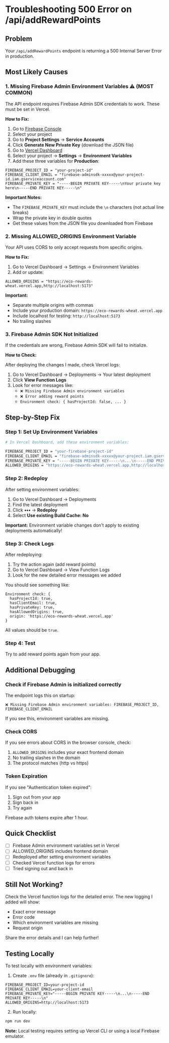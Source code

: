 # Troubleshooting 500 Error on /api/addRewardPoints

## Problem
Your `/api/addRewardPoints` endpoint is returning a 500 Internal Server Error in production.

## Most Likely Causes

### 1. Missing Firebase Admin Environment Variables ⚠️ (MOST COMMON)

The API endpoint requires Firebase Admin SDK credentials to work. These must be set in Vercel.

**How to Fix:**

1. Go to [Firebase Console](https://console.firebase.google.com/)
2. Select your project
3. Go to **Project Settings** → **Service Accounts**
4. Click **Generate New Private Key** (download the JSON file)
5. Go to [Vercel Dashboard](https://vercel.com/dashboard)
6. Select your project → **Settings** → **Environment Variables**
7. Add these three variables for **Production**:

```
FIREBASE_PROJECT_ID = "your-project-id"
FIREBASE_CLIENT_EMAIL = "firebase-adminsdk-xxxxx@your-project-id.iam.gserviceaccount.com"
FIREBASE_PRIVATE_KEY = "-----BEGIN PRIVATE KEY-----\nYour private key here\n-----END PRIVATE KEY-----\n"
```

**Important Notes:**
- The `FIREBASE_PRIVATE_KEY` must include the `\n` characters (not actual line breaks)
- Wrap the private key in double quotes
- Get these values from the JSON file you downloaded from Firebase

### 2. Missing ALLOWED_ORIGINS Environment Variable

Your API uses CORS to only accept requests from specific origins.

**How to Fix:**

1. Go to Vercel Dashboard → Settings → Environment Variables
2. Add or update:

```
ALLOWED_ORIGINS = "https://eco-rewards-wheat.vercel.app,http://localhost:5173"
```

**Important:**
- Separate multiple origins with commas
- Include your production domain: `https://eco-rewards-wheat.vercel.app`
- Include localhost for testing: `http://localhost:5173`
- No trailing slashes

### 3. Firebase Admin SDK Not Initialized

If the credentials are wrong, Firebase Admin SDK will fail to initialize.

**How to Check:**

After deploying the changes I made, check Vercel logs:
1. Go to Vercel Dashboard → Deployments → Your latest deployment
2. Click **View Function Logs**
3. Look for error messages like:
   - `❌ Missing Firebase Admin environment variables`
   - `❌ Error adding reward points`
   - `Environment check: { hasProjectId: false, ... }`

## Step-by-Step Fix

### Step 1: Set Up Environment Variables

```bash
# In Vercel Dashboard, add these environment variables:

FIREBASE_PROJECT_ID = "your-firebase-project-id"
FIREBASE_CLIENT_EMAIL = "firebase-adminsdk-xxxxx@your-project.iam.gserviceaccount.com"
FIREBASE_PRIVATE_KEY = "-----BEGIN PRIVATE KEY-----\n...\n-----END PRIVATE KEY-----\n"
ALLOWED_ORIGINS = "https://eco-rewards-wheat.vercel.app,http://localhost:5173"
```

### Step 2: Redeploy

After setting environment variables:
1. Go to Vercel Dashboard → Deployments
2. Find the latest deployment
3. Click **•••** → **Redeploy**
4. Select **Use existing Build Cache: No**

**Important:** Environment variable changes don't apply to existing deployments automatically!

### Step 3: Check Logs

After redeploying:
1. Try the action again (add reward points)
2. Go to Vercel Dashboard → View Function Logs
3. Look for the new detailed error messages we added

You should see something like:
```
Environment check: {
  hasProjectId: true,
  hasClientEmail: true,
  hasPrivateKey: true,
  hasAllowedOrigins: true,
  origin: 'https://eco-rewards-wheat.vercel.app'
}
```

All values should be `true`.

### Step 4: Test

Try to add reward points again from your app.

## Additional Debugging

### Check if Firebase Admin is initialized correctly

The endpoint logs this on startup:
```
❌ Missing Firebase Admin environment variables: FIREBASE_PROJECT_ID, FIREBASE_CLIENT_EMAIL
```

If you see this, environment variables are missing.

### Check CORS

If you see errors about CORS in the browser console, check:
1. `ALLOWED_ORIGINS` includes your exact frontend domain
2. No trailing slashes in the domain
3. The protocol matches (http vs https)

### Token Expiration

If you see "Authentication token expired":
1. Sign out from your app
2. Sign back in
3. Try again

Firebase auth tokens expire after 1 hour.

## Quick Checklist

- [ ] Firebase Admin environment variables set in Vercel
- [ ] ALLOWED_ORIGINS includes frontend domain
- [ ] Redeployed after setting environment variables
- [ ] Checked Vercel function logs for errors
- [ ] Tried signing out and back in

## Still Not Working?

Check the Vercel function logs for the detailed error. The new logging I added will show:
- Exact error message
- Error code
- Which environment variables are missing
- Request origin

Share the error details and I can help further!

## Testing Locally

To test locally with environment variables:

1. Create `.env` file (already in `.gitignore`):
```env
FIREBASE_PROJECT_ID=your-project-id
FIREBASE_CLIENT_EMAIL=your-client-email
FIREBASE_PRIVATE_KEY="-----BEGIN PRIVATE KEY-----\n...\n-----END PRIVATE KEY-----\n"
ALLOWED_ORIGINS=http://localhost:5173
```

2. Run locally:
```bash
npm run dev
```

**Note:** Local testing requires setting up Vercel CLI or using a local Firebase emulator.

